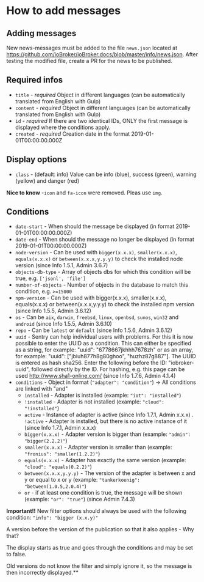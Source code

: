 # How to add messages

## Adding messages
New news-messages must be added to the file `news.json` located at https://github.com/ioBroker/ioBroker.docs/blob/master/info/news.json. After testing the modified file, 
create a PR for the news to be published.

## Required infos 
- `title` - *required* Object in different languages (can be automatically translated from English with Gulp)
- `content` - *required* Object in different languages (can be automatically translated from English with Gulp)
- `id` - *required* If there are two identical IDs, ONLY the first message is displayed where the conditions apply.
- `created` - *required* Creation date in the format 2019-01-01T00:00:00.000Z

## Display options
- `class` - (default: info) Value can be info (blue), success (green), warning (yellow) and danger (red)

**Nice to know** -`icon` and `fa-icon` were removed. Pleas use `img`.

## Conditions
- `date-start` - When should the message be displayed (in format 2019-01-01T00:00:00.000Z)
- `date-end` - When should the message no longer be displayed (in format 2019-01-01T00:00:00.000Z)
- `node-version` - Can be used with `bigger(x.x.x)`, `smaller(x.x.x)`, `equals(x.x.x)` or `between(x.x.x,y.y.y)` to check the installed node version (since Info 1.5.1, Admin 3.6.7)
- `objects-db-type` - Array of objects dbs for which this condition will be true, e.g. `['jsonl', 'file']`
- `number-of-objects` - Number of objects in the database to match this condition, e.g. `>=15000`
- `npm-version` - Can be used with bigger(x.x.x), smaller(x.x.x), equals(x.x.x) or between(x.x.x,y.y.y) to check the installed npm version (since Info 1.5.5, Admin 3.6.12)
- `os` - Can be `aix`, `darwin`, `freebsd`, `linux`, `openbsd`, `sunos`, `win32` and `android` (since Info 1.5.5, Admin 3.6.10)
- `repo` - Can be `latest` or `default` (since Info 1.5.6, Admin 3.6.12)
- `uuid` - Sentry can help individual users with problems. For this it is now possible to enter the UUID as a condition. This can either be specified as a string, for example: "uuid": "6778667jkhhh7678zh" or as an array, for example: "uuid": ["jbiuh877h8g80ghoo", "huzhz87g887"]. The UUID is entered as hash sha256. Enter the following before the ID: "iobroker-uuid", followed directly by the ID. For hashing, e.g. this page can be used http://www.sha1-online.com/ (since Info 1.7.6, Admin 4.1.4) 
- `conditions` - Object in format (`"adapter": "condition"`) -> All conditions are linked with "and"
  - `installed` - Adapter is installed (example: `"iot": "installed"`)
  - `!installed` - Adapter is not installed (example: `"cloud": "!installed"`)
  - `active` - Instance of adapter is active (since Info 1.7.1, Admin x.x.x)
  . `!active` - Adapter is installed, but there is no active instance of it (since Info 1.7.1, Admin x.x.x)
  - `bigger(x.x.x)` - Adapter version is bigger than (example: `"admin": "bigger(2.2.2)"`)
  - `smaller(x.x.x)` - Adapter version is smaller than (example: `"fronius": "smaller(1.2.2)"`)
  - `equals(x.x.x)` - Adapter has exactly the same version (example: `"cloud": "equals(0.2.2)"`)
  - `between(x.x.x,y.y.y)` - The version of the adapter is between x and y or equal to x or y (example: `"tankerkoenig": "between(1.0.5,2.0.4)"`)
  - `or` - if at least one condition is true, the message will be shown (example: `"or": "true"`) (since Admin 7.4.3)

**Important!!** New filter options should always be used with the following condition: `"info": "bigger (x.x.y)"`

A version before the version of the publication so that it also applies - Why that? 

The display starts as true and goes through the conditions and may be set to false. 

Old versions do not know the filter and simply ignore it, so the message is then incorrectly displayed.**
